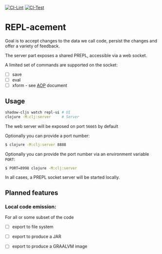 [![CI-Lint](https://github.com/repl-acement/repl-acement/actions/workflows/lint.yml/badge.svg)](https://github.com/repl-acement/repl-acement/actions/workflows/lint.yml) [![CI-Test](https://github.com/repl-acement/repl-acement/actions/workflows/ci.yml/badge.svg)](https://github.com/repl-acement/repl-acement/actions/workflows/ci.yml)

# REPL-acement

Goal is to accept changes to the data we call code, persist the changes and offer a variety of feedback.

The server part exposes a shared PREPL, accessible via a web socket.

A limited set of commands are supported on the socket:

- [ ] save
- [ ] eval
- [ ] xform - see [AOP](AOP.md) document

## Usage

```bash
shadow-cljs watch repl-ui # UI
clojure -M:clj:server     # Server
```

The web server will be exposed on port `56665` by default

Optionally you can provide a port number:

```bash
$ clojure -M:clj:server 8888
```

Optionally you can provide the port number via an environment variable `PORT`:

```bash
$ PORT=8998 clojure -M:clj:server 
```

In all cases, a PREPL socket server will be started locally.
 
## Planned features

### Local code emission:

For all or some subset of the code

- [ ] export to file system
- [ ] export to produce a JAR
- [ ] export to produce a GRAALVM image


